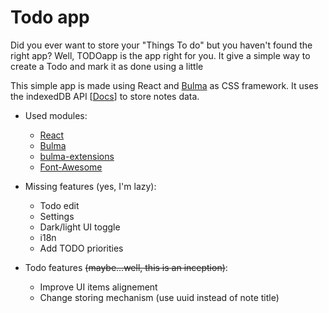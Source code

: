 # Todo app

Did you ever want to store your "Things To do" but you haven't found the right app?
Well, TODOapp is the app right for you. It give a simple way to create a Todo and mark it as done using a little

This simple app is made using React and [Bulma](https://bulma.io) as CSS framework.
It uses the indexedDB API [[Docs](https://developer.mozilla.org/en-US/docs/Web/API/IndexedDB_API)] to store notes data. 

- Used modules:
    - [React](https://reactjs.org/)
    - [Bulma](https://github.com/jgthms/bulma)
    - [bulma-extensions](https://github.com/wikiki/bulma-extensions)
    - [Font-Awesome](https://github.com/FortAwesome/Font-Awesome)

- Missing features (yes, I'm lazy):
    - Todo edit
    - Settings
    - Dark/light UI toggle
    - i18n
    - Add TODO priorities

- Todo features ~~(maybe...well, this is an inception)~~:
    - Improve UI items alignement
    - Change storing mechanism (use uuid instead of note title)